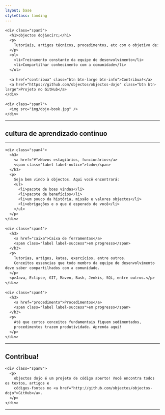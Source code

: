```yaml
---
layout: base
styleClass: landing
---
```

<div class="container landing">
  <div class="row wellcome">
    
    <div class="span5">
      <h1>objectos doj&ocirc;</h1>
      <p>
        Tutoriais, artigos técnicos, procedimentos, etc com o objetivo de:
      </p>
      <ol>
        <li>Treinamento constante da equipe de desenvolvimento</li>
        <li>Compartilhar conhecimento com a comunidade</li>
      </ol>
      
      <a href="contribua" class="btn btn-large btn-info">Contribua!</a>
      <a href="https://github.com/objectos/objectos-dojo" class="btn btn-large">Projeto no GitHub</a>
    </div>

    <div class="span7">
      <img src="img/dojo-book.jpg" />
    </div>
    
  </div>

  <hr />
  
  <h2>cultura de aprendizado contínuo</h2>

  <hr />
  
  <div class="row">
  
    <div class="span4">
      <h3>
        <a href="#">Novos estagiários, funcionários</a>
        <span class="label label-notice">todo</span>
      </h3>
      <p>
        Seja bem vindo à objectos. Aqui você encontrará:
        <ul>
          <li>pacote de boas vindas</li>
          <li>pacote de benefícios</li>
          <li>um pouco da história, missão e valores objectos</li>
          <li>obrigações e o que é esperado de você</li>
        </ul>
      </p>
    </div>

    <div class="span4">
      <h3>
        <a href="caixa">Caixa de ferramentas</a>
        <span class="label label-success">em progresso</span>
      </h3>
      <p>       
        Tutorias, artigos, katas, exercícios, entre outros. 
        Conceitos essencias que todo membro da equipe de desenvolvimento deve saber compartilhados com a comunidade.
      </p>
      <p>Java, Eclipse, GIT, Maven, Bash, Jenkis, SQL, entre outros.</p>
    </div>

    <div class="span4">
      <h3>
        <a href="procedimento">Procedimentos</a>
        <span class="label label-success">em progresso</span>
      </h3>
      <p>
        Até que certos conceitos fundamentais fiquem sedimentados, 
        procedimentos trazem produtividade. Aprenda aqui!
      </p>
    </div>
  
  </div>
  
  <hr />

  <div class="row contribua">
    <div class="span4">
      <h2>Contribua!</h2>
    </div>

    <div class="span8">
      <p>
        objectos dojo é um projeto de código aberto! Você encontra todos os textos, artigos e 
        códigos-fontes no <a href="http://github.com/objectos/objectos-dojo">GitHub</a>. 
      </p>
    </div>
  </div>

  <hr />
    
</div>